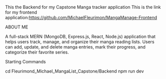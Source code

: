 This the Backend for my Capstone Manga tracker application This is the link for my frontend application:https://github.com/MichaelFleurimon/MangaManage-Frontend

ABOUT ME

A full-stack MERN (MongoDB, Express.js, React, Node.js) application that helps users track, manage, and organize their manga reading lists. Users can add, update, and delete manga entries, mark their progress, and categorize their favorite series.

Starting Commands

cd Fleurimond_Michael_MangaList_Capstone/Backend
npm run dev
